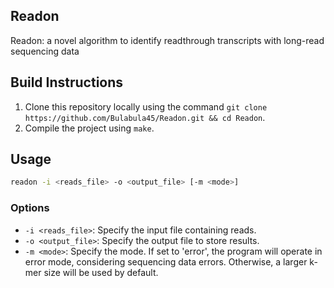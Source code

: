 ## Readon

Readon: a novel algorithm to identify readthrough transcripts with long-read sequencing data



## Build Instructions

1. Clone this repository locally using the command `git clone https://github.com/Bulabula45/Readon.git && cd Readon`.
2. Compile the project using  `make`.



## Usage

```sh
readon -i <reads_file> -o <output_file> [-m <mode>]
```



### Options

- `-i <reads_file>`: Specify the input file containing reads.
- `-o <output_file>`: Specify the output file to store results.
- `-m <mode>`: Specify the mode. If set to 'error', the program will operate in error mode, considering sequencing data errors. Otherwise, a larger k-mer size will be used by default.

